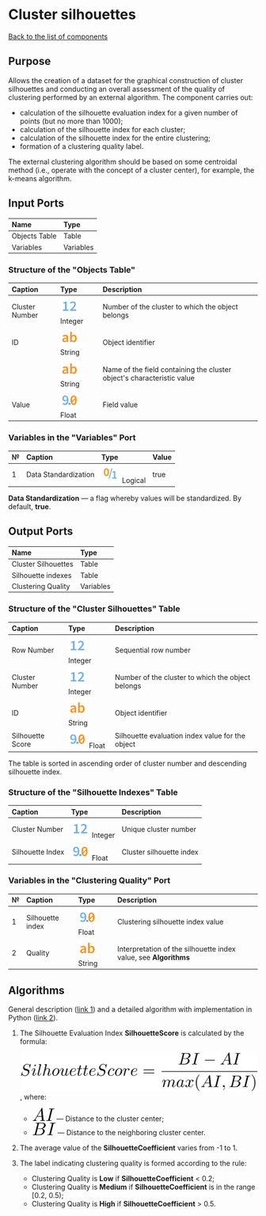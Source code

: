 # Cluster silhouettes

[Back to the list of components](../README.md)

## Purpose

Allows the creation of a dataset for the graphical construction of cluster silhouettes and conducting an overall assessment of the quality of clustering performed by an external algorithm. The component carries out:

* calculation of the silhouette evaluation index for a given number of points (but no more than 1000);
* calculation of the silhouette index for each cluster;
* calculation of the silhouette index for the entire clustering;
* formation of a clustering quality label.

The external clustering algorithm should be based on some centroidal method (i.e., operate with the concept of a cluster center), for example, the k-means algorithm.

## Input Ports

| Name             | Type        |
|:-----------------|:-----------|
| Objects Table    | Table      |
| Variables        | Variables  |

### Structure of the "Objects Table"

| Caption           | Type                                      | Description                                                                       |
|:----------------|:-----------------------------------------|:----------------------------------------------------------------------------------|
| Cluster Number  | ![](./img/integer.svg) Integer            | Number of the cluster to which the object belongs                                 |
| ID      | ![](./img/string.svg) String              | Object identifier                                                                 |
|             | ![](./img/string.svg) String              | Name of the field containing the cluster object's characteristic value            |
| Value           | ![](./img/realnumber.svg) Float  | Field value                                                                      |

### Variables in the "Variables" Port

| № | Caption                | Type                                 | Value    |
|:--|:---------------------|:------------------------------------|:---------|
| 1 | Data Standardization | ![](./img/logical.svg) Logical       | true     |

**Data Standardization** — a flag whereby values will be standardized. By default, **true**.

## Output Ports

| Name                  | Type        |
|:----------------------|:-----------|
| Cluster Silhouettes   | Table       |
| Silhouette indexes    | Table       |
| Clustering Quality    | Variables   |

### Structure of the "Cluster Silhouettes" Table

| Caption                  | Type                                      | Description                                                                  |
|:-----------------------|:-----------------------------------------|:-----------------------------------------------------------------------------|
| Row Number             | ![](./img/integer.svg) Integer            | Sequential row number                                                        |
| Cluster Number         | ![](./img/integer.svg) Integer            | Number of the cluster to which the object belongs                            |
| ID             | ![](./img/string.svg) String              | Object identifier                                                            |
| Silhouette Score | ![](./img/realnumber.svg) Float | Silhouette evaluation index value for the object                             |

The table is sorted in ascending order of cluster number and descending silhouette index.

### Structure of the "Silhouette Indexes" Table

| Caption           | Type                                      | Description                  |
|:----------------|:-----------------------------------------|:-----------------------------|
| Cluster Number  | ![](./img/integer.svg) Integer            | Unique cluster number        |
| Silhouette Index| ![](./img/realnumber.svg) Float  | Cluster silhouette index     |

### Variables in the "Clustering Quality" Port

| № | Caption                   | Type                                      | Description                                                            |
|:--|:------------------------|:-----------------------------------------|:-----------------------------------------------------------------------|
| 1 | Silhouette index        | ![](./img/realnumber.svg) Float  | Clustering silhouette index value                                      |
| 2 | Quality      | ![](./img/string.svg) String              | Interpretation of the silhouette index value, see **Algorithms**       |

## Algorithms

General description ([link 1](https://en.wikipedia.org/wiki/Silhouette_%28clustering%29)) and a detailed algorithm with implementation in Python ([link 2](http://scikit-learn.org/stable/auto_examples/cluster/plot_kmeans_silhouette_analysis.html#sphx-glr-download-auto-examples-cluster-plot-kmeans-silhouette-analysis-py)).

1. The Silhouette Evaluation Index **SilhouetteScore** is calculated by the formula:

    ![SilhouetteScore =  \frac{BI - AI}{max(AI,BI)}](./img/1_cluster-silhouettes.svg), where:

    * ![AI](./img/2_cluster-silhouettes.svg) — Distance to the cluster center;
    * ![BI](./img/3_cluster-silhouettes.svg) — Distance to the neighboring cluster center.

2. The average value of the **SilhouetteCoefficient** varies from -1 to 1.

3. The label indicating clustering quality is formed according to the rule:

    * Clustering Quality is **Low** if **SilhouetteCoefficient** < 0.2;
    * Clustering Quality is **Medium** if **SilhouetteCoefficient** is in the range [0.2, 0.5);
    * Clustering Quality is **High** if **SilhouetteCoefficient** > 0.5.
